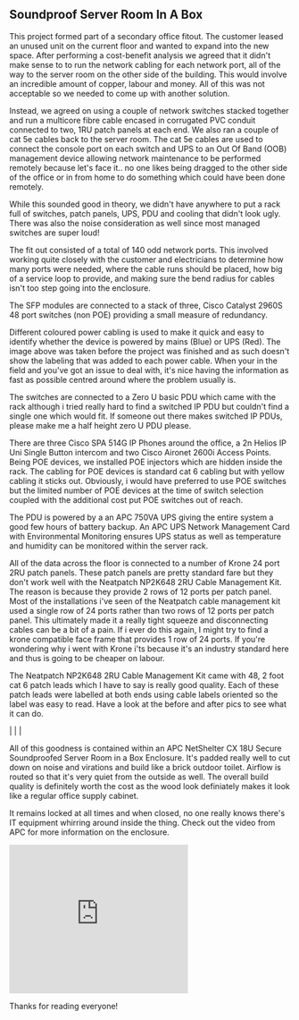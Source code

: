 ## Soundproof Server Room In A Box

[](../images/16303466257_795e5f53ea_o.jpg)

This project formed part of a secondary office fitout. The customer leased an unused unit on the current floor and wanted to expand into the new space. After performing a cost-benefit analysis we agreed that it didn't make sense to to run the network cabling for each network port, all of the way to the server room on the other side of the building. This would involve an incredible amount of copper, labour and money. All of this was not acceptable so we needed to come up with another solution.

Instead, we agreed on using a couple of network switches stacked together and run a multicore fibre cable encased in corrugated PVC conduit connected to two, 1RU patch panels at each end. We also ran a couple of cat 5e cables back to the server room. The cat 5e cables are used to connect the console port on each switch and UPS to an Out Of Band (OOB) management device allowing network maintenance to be performed remotely because let's face it.. no one likes being dragged to the other side of the office or in from home to do something which could have been done remotely.

While this sounded good in theory, we didn't have anywhere to put a rack full of switches, patch panels, UPS, PDU and cooling that didn't look ugly. There was also the noise consideration as well since most managed switches are super loud!

The fit out consisted of a total of 140 odd network ports. This involved working quite closely with the customer and electricians to determine how many ports were needed, where the cable runs should be placed, how big of a service loop to provide, and making sure the bend radius for cables isn't too step going into the enclosure.

The SFP modules are connected to a stack of three, Cisco Catalyst 2960S 48 port switches (non POE) providing a small measure of redundancy.

[](../images/16463390716_f21312288f_o.jpg)

Different coloured power cabling is used to make it quick and easy to identify whether the device is powered by mains (Blue) or UPS (Red). The image above was taken before the project was finished and as such doesn't show the labeling that was added to each power cable. When your in the field and you've got an issue to deal with, it's nice having the information as fast as possible centred around where the problem usually is.

The switches are connected to a Zero U basic PDU which came with the rack although i tried really hard to find a switched IP PDU but couldn't find a single one which would fit. If someone out there makes switched IP PDUs, please make me a half height zero U PDU please.

There are three Cisco SPA 514G IP Phones around the office, a 2n Helios IP Uni Single Button intercom and two Cisco Aironet 2600i Access Points. Being POE devices, we installed POE injectors which are hidden inside the rack. The cabling for POE devices is standard cat 6 cabling but with yellow cabling it sticks out. Obviously, i would have preferred to use POE switches but the limited number of POE devices at the time of switch selection coupled with the additional cost put POE switches out of reach.

The PDU is powered by a an APC 750VA UPS giving the entire system a good few hours of battery backup. An APC UPS Network Management Card with Environmental Monitoring ensures UPS status as well as temperature and humidity can be monitored within the server rack.

[](../images/15866851244_35936287e1_o.jpg)

All of the data across the floor is connected to a number of Krone 24 port 2RU patch panels. These patch panels are pretty standard fare but they don't work well with the Neatpatch NP2K648 2RU Cable Management Kit. The reason is because they provide 2 rows of 12 ports per patch panel. Most of the installations i've seen of the Neatpatch cable management kit used a single row of 24 ports rather than two rows of 12 ports per patch panel. This ultimately made it a really tight squeeze and disconnecting cables can be a bit of a pain. If i ever do this again, I might try to find a krone compatible face frame that provides 1 row of 24 ports. If you're wondering why i went with Krone i'ts because it's an industry standard here and thus is going to be cheaper on labour.

The Neatpatch NP2K648 2RU Cable Management Kit came with 48, 2 foot cat 6 patch leads which I have to say is really good quality. Each of these patch leads were labelled at both ends using cable labels oriented so the label was easy to read. Have a look at the before and after pics to see what it can do.

| [](../images/16301948600_a513970738_o.jpg) | [](../images/16303466257_795e5f53ea_o.jpg) |

All of this goodness is contained within an APC NetShelter CX 18U Secure Soundproofed Server Room in a Box Enclosure. It's padded really well to cut down on noise and virations and build like a brick outdoor toilet. Airflow is routed so that it's very quiet from the outside as well. The overall build quality is definitely worth the cost as the wood look definiately makes it look like a regular office supply cabinet.

It remains locked at all times and when closed, no one really knows there's IT equipment whirring around inside the thing. Check out the video from APC for more information on the enclosure.

<iframe width="320" height="266" src="https://www.youtube.com/embed/lkSMQ4k55sM" title="YouTube video player" frameborder="0" allow="accelerometer; autoplay; clipboard-write; encrypted-media; gyroscope; picture-in-picture" allowfullscreen></iframe>

Thanks for reading everyone!
